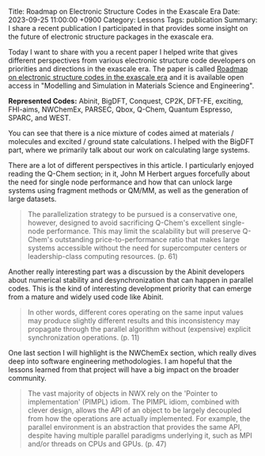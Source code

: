 Title: Roadmap on Electronic Structure Codes in the Exascale Era
Date: 2023-09-25 11:00:00 +0900
Category: Lessons
Tags: publication
Summary: I share a recent publication I participated in that provides some insight on the future of electronic structure packages in the exascale era.

Today I want to share with you a recent paper I helped write that gives different perspectives from various electronic structure code developers on priorities and directions in the exascale era. The paper is called [Roadmap on electronic structure codes in the exascale era](https://doi.org/10.1088/1361-651X/acdf06) and it is available open access in "Modelling and Simulation in Materials Science and Engineering". 

**Represented Codes:** Abinit, BigDFT, Conquest, CP2K, DFT-FE, exciting, FHI-aims, NWChemEx, PARSEC, Qbox, Q-Chem, Quantum Espresso, SPARC, and WEST.

You can see that there is a nice mixture of codes aimed at materials / molecules and excited / ground state calculations. I helped with the BigDFT part, where we primarily talk about our work on calculating large systems.

There are a lot of different perspectives in this article. I particularly enjoyed reading the Q-Chem section; in it, John M Herbert argues forcefully about the need for single node performance and how that can unlock large systems using fragment methods or QM/MM, as well as the generation of large datasets. 

> The parallelization strategy to be pursued is a conservative one, however, designed to avoid sacrificing Q-Chem's excellent single-node performance. This may limit the scalability but will preserve Q-Chem's outstanding price-to-performance ratio that makes large systems accessible without the need for supercomputer centers or leadership-class computing resources. (p. 61)

Another really interesting part was a discussion by the Abinit developers about numerical stability and desynchronization that can happen in parallel codes. This is the kind of interesting development priority that can emerge from a mature and widely used code like Abinit.

> In other words, different cores operating on the same input values may produce slightly different results and this inconsistency may propagate through the parallel algorithm without (expensive) explicit synchronization operations. (p. 11) 

One last section I will highlight is the NWChemEx section, which really dives deep into software engineering methodologies. I am hopeful that the lessons learned from that project will have a big impact on the broader community.

> The vast majority of objects in NWX rely on the 'Pointer to implementation' (PIMPL) idiom. The PIMPL idiom, combined with clever design, allows the API of an object to be largely decoupled from how the operations are actually implemented. For example, the parallel environment is an abstraction that provides the same API, despite having multiple parallel paradigms underlying it, such as MPI and/or threads on CPUs and GPUs. (p. 47)
